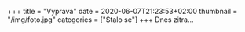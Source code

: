+++
title = "Vyprava"
date = 2020-06-07T21:23:53+02:00
thumbnail = "/img/foto.jpg"
categories = ["Stalo se"]
+++
Dnes zitra...
